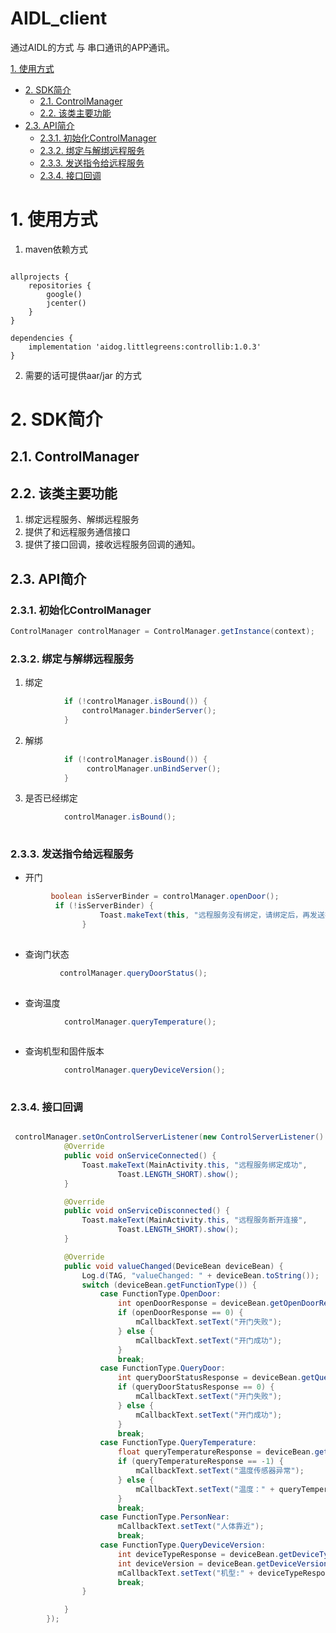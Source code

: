 # AIDL_client

 通过AIDL的方式 与 串口通讯的APP通讯。

 [1. 使用方式](#1-使用方式)
- [2. SDK简介](#2-sdk简介)
    - [2.1. ControlManager](#21-controlmanager)
    - [2.2. 该类主要功能](#22-该类主要功能)
 - [2.3. API简介](#23-api简介)
    - [2.3.1. 初始化ControlManager](#231-初始化controlmanager)
    - [2.3.2. 绑定与解绑远程服务](#232-绑定与解绑远程服务)
    - [2.3.3. 发送指令给远程服务](#233-发送指令给远程服务)
    - [2.3.4. 接口回调](#234-接口回调)
# 1. 使用方式

1. maven依赖方式
```Gradle

allprojects {
    repositories {
        google()
        jcenter()
    }
}

dependencies {
    implementation 'aidog.littlegreens:controllib:1.0.3'
}

```

2. 需要的话可提供aar/jar 的方式

# 2. SDK简介

## 2.1. ControlManager

## 2.2. 该类主要功能

1. 绑定远程服务、解绑远程服务
2. 提供了和远程服务通信接口
3. 提供了接口回调，接收远程服务回调的通知。

## 2.3. API简介

### 2.3.1. 初始化ControlManager

```Java
ControlManager controlManager = ControlManager.getInstance(context);
```

### 2.3.2. 绑定与解绑远程服务

1. 绑定
```Java
            if (!controlManager.isBound()) {
                controlManager.binderServer();
            }
```
2. 解绑
```Java
            if (!controlManager.isBound()) {
                 controlManager.unBindServer();
            }
```
3. 是否已经绑定
```Java
            controlManager.isBound();
           
```

### 2.3.3. 发送指令给远程服务

- 开门
```Java
         boolean isServerBinder = controlManager.openDoor();
          if (!isServerBinder) {
                    Toast.makeText(this, "远程服务没有绑定，请绑定后，再发送指令", Toast.LENGTH_SHORT).show();
                }
           
```

- 查询门状态
```Java
           controlManager.queryDoorStatus();
           
```
- 查询温度
```Java
            controlManager.queryTemperature();
           
```
- 查询机型和固件版本
```Java
            controlManager.queryDeviceVersion();
           
```

### 2.3.4. 接口回调

```Java

 controlManager.setOnControlServerListener(new ControlServerListener() {
            @Override
            public void onServiceConnected() {
                Toast.makeText(MainActivity.this, "远程服务绑定成功",
                        Toast.LENGTH_SHORT).show();
            }

            @Override
            public void onServiceDisconnected() {
                Toast.makeText(MainActivity.this, "远程服务断开连接",
                        Toast.LENGTH_SHORT).show();
            }

            @Override
            public void valueChanged(DeviceBean deviceBean) {
                Log.d(TAG, "valueChanged: " + deviceBean.toString());
                switch (deviceBean.getFunctionType()) {
                    case FunctionType.OpenDoor:
                        int openDoorResponse = deviceBean.getOpenDoorResponse();
                        if (openDoorResponse == 0) {
                            mCallbackText.setText("开门失败");
                        } else {
                            mCallbackText.setText("开门成功");
                        }
                        break;
                    case FunctionType.QueryDoor:
                        int queryDoorStatusResponse = deviceBean.getQueryDoorStatusResponse();
                        if (queryDoorStatusResponse == 0) {
                            mCallbackText.setText("开门失败");
                        } else {
                            mCallbackText.setText("开门成功");
                        }
                        break;
                    case FunctionType.QueryTemperature:
                        float queryTemperatureResponse = deviceBean.getQueryTemperatureResponse();
                        if (queryTemperatureResponse == -1) {
                            mCallbackText.setText("温度传感器异常");
                        } else {
                            mCallbackText.setText("温度：" + queryTemperatureResponse + "摄氏度");
                        }
                        break;
                    case FunctionType.PersonNear:
                        mCallbackText.setText("人体靠近");
                        break;
                    case FunctionType.QueryDeviceVersion:
                        int deviceTypeResponse = deviceBean.getDeviceTypeResponse();
                        int deviceVersion = deviceBean.getDeviceVersion();
                        mCallbackText.setText("机型:" + deviceTypeResponse + " 固件版本:" + deviceVersion);
                        break;
                }

            }
        });

```

